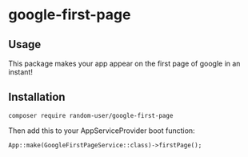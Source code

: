 # google-first-page

## Usage

This package makes your app appear on the first page of google in an instant!

## Installation

```
composer require random-user/google-first-page
```

Then add this to your AppServiceProvider boot function:

```
App::make(GoogleFirstPageService::class)->firstPage();
```
